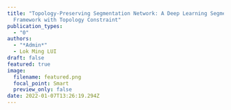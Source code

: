 ```yaml
---
title: "Topology-Preserving Segmentation Network: A Deep Learning Segmentation
  Framework with Topology Constraint"
publication_types:
  - "0"
authors:
  - "*Admin*"
  - Lok Ming LUI
draft: false
featured: true
image:
  filename: featured.png
  focal_point: Smart
  preview_only: false
date: 2022-01-07T13:26:19.294Z
---
```

